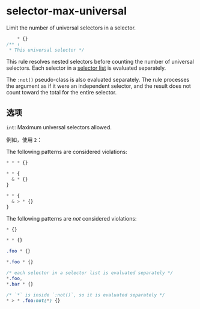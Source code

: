 # selector-max-universal

Limit the number of universal selectors in a selector.

```css
    * {}
/** ↑
 * This universal selector */
```

This rule resolves nested selectors before counting the number of universal selectors. Each selector in a [selector list](https://www.w3.org/TR/selectors4/#selector-list) is evaluated separately.

The `:not()` pseudo-class is also evaluated separately. The rule processes the argument as if it were an independent selector, and the result does not count toward the total for the entire selector.

## 选项

`int`: Maximum universal selectors allowed.

例如，使用 `2`：

The following patterns are considered violations:

```css
* * * {}
```

```css
* * {
  & * {}
}
```

```css
* * {
  & > * {}
}
```

The following patterns are *not* considered violations:

```css
* {}
```

```css
* * {}
```

```css
.foo * {}
```

```css
*.foo * {}
```

```css
/* each selector in a selector list is evaluated separately */
*.foo,
*.bar * {}
```

```css
/* `*` is inside `:not()`, so it is evaluated separately */
* > * .foo:not(*) {}
```
